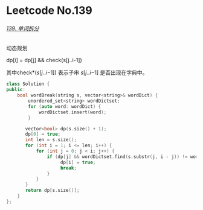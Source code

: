 # Leetcode No.139

###### [139. 单词拆分](https://leetcode-cn.com/problems/word-break/)

动态规划

dp[i] = dp[j] && check(s[j..i-1])

其中check*(*s*[*j*..*i*−1]) 表示子串 *s*[*j*..*i*−1] 是否出现在字典中。

```c++
class Solution {
public:
    bool wordBreak(string s, vector<string>& wordDict) {
        unordered_set<string> wordDictset;
        for (auto word: wordDict) {
            wordDictset.insert(word);
        }

       vector<bool> dp(s.size() + 1);
       dp[0] = true;
       int len = s.size();
       for (int i = 1; i <= len; i++) {
           for (int j = 0; j < i; j++) {
               if (dp[j] && wordDictset.find(s.substr(j, i - j)) != wordDictset.end()) {//长度
                    dp[i] = true;
                    break;
               }
           }
       }
       return dp[s.size()];
    }
};
```

